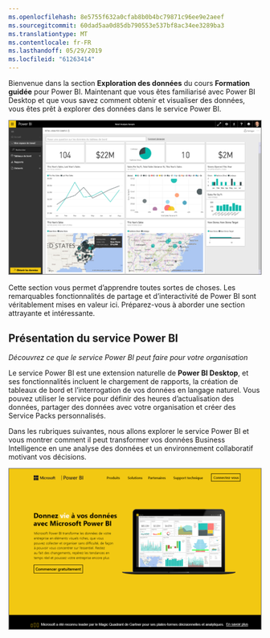 ```yaml
---
ms.openlocfilehash: 8e5755f632a0cfab8b0b4bc79871c96ee9e2aeef
ms.sourcegitcommit: 60dad5aa0d85db790553e537bf8ac34ee3289ba3
ms.translationtype: MT
ms.contentlocale: fr-FR
ms.lasthandoff: 05/29/2019
ms.locfileid: "61263414"
---
```

Bienvenue dans la section **Exploration des données** du cours **Formation guidée** pour Power BI. Maintenant que vous êtes familiarisé avec Power BI Desktop et que vous savez comment obtenir et visualiser des données, vous êtes prêt à explorer des données dans le service Power BI.

![](media/4-0-intro-power-bi-service/4-0_2.png)

Cette section vous permet d’apprendre toutes sortes de choses. Les remarquables fonctionnalités de partage et d’interactivité de Power BI sont véritablement mises en valeur ici. Préparez-vous à aborder une section attrayante et intéressante.

## <a name="introduction-to-the-power-bi-service"></a>Présentation du service Power BI
*Découvrez ce que le service Power BI peut faire pour votre organisation*

Le service Power BI est une extension naturelle de **Power BI Desktop**, et ses fonctionnalités incluent le chargement de rapports, la création de tableaux de bord et l’interrogation de vos données en langage naturel. Vous pouvez utiliser le service pour définir des heures d’actualisation des données, partager des données avec votre organisation et créer des Service Packs personnalisés.

Dans les rubriques suivantes, nous allons explorer le service Power BI et vous montrer comment il peut transformer vos données Business Intelligence en une analyse des données et un environnement collaboratif motivant vos décisions.

![](media/4-0-intro-power-bi-service/4-0_1.png)

